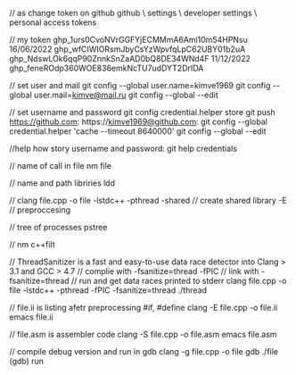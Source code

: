 // as change token on github
github \ settings \ developer settings \ personal access tokens

// my token
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	16/06/2022
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
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	11/12/2022
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

// set user and mail
git config --global user.name=kimve1969
git config --global user.mail=kimve@mail.ru
git config --global --edit


// set username and password
git config credential.helper store
git push
https://github.com: <username>
https://kimve1969@github.com: <password>
git config --global credential.helper 'cache --timeout 8640000'
git config --global --edit


//help how story username and password:
git help credentials

// name of call in file
nm file

// name and path libriries
ldd <file>

//
clang file.cpp -o file -lstdc++ -pthread
-shared // create shared library
-E // preproccesing

// tree of processes
pstree

// 
nm <file>
c++filt <simbol from file>

// ThreadSanitizer is a fast and easy-to-use data race detector into Clang > 3.1 and GCC > 4.7
// complie with -fsanitize=thread -fPIC
// link with -fsanitize=thread
// run and get data races printed to stderr
clang file.cpp -o file -lstdc++ -pthread -fPIC -fsanitize=thread
./thread

// file.ii is listing afetr preprocessing #if, #define 
clang -E file.cpp -o file.ii
emacs file.ii

// file.asm is assembler code
clang -S file.cpp -o file.asm
emacs file.asm

// compile debug version and run in gdb
clang -g file.cpp -o file
gdb ./file
(gdb) run